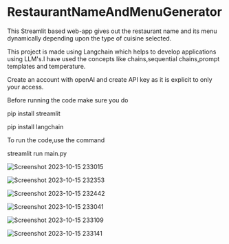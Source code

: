 # RestaurantNameAndMenuGenerator
 This Streamlit based web-app gives out the restaurant name and its menu dynamically depending upon the type of cuisine selected.
 
This project is made using Langchain which helps to develop applications using LLM's.I have used the concepts like chains,sequential chains,prompt templates and temperature.

Create an account with openAI and create API key as it is explicit to only your access.

Before running the code make sure you do

pip install streamlit

pip install langchain

To run the code,use the command 

streamlit run main.py

![Screenshot 2023-10-15 233015](https://github.com/Afreen0709/RestaurantNameAndMenuGenerator/assets/147826909/260b259f-8633-4a9d-bafb-b6c017c6a88d)

![Screenshot 2023-10-15 232353](https://github.com/Afreen0709/RestaurantNameAndMenuGenerator/assets/147826909/4c27899f-7b8f-4c94-bb03-5f537b05d181)

![Screenshot 2023-10-15 232442](https://github.com/Afreen0709/RestaurantNameAndMenuGenerator/assets/147826909/dc01ae67-12d1-4d87-bd3f-30bcc4d7521f)

![Screenshot 2023-10-15 233041](https://github.com/Afreen0709/RestaurantNameAndMenuGenerator/assets/147826909/11e39852-c49d-42bf-8e27-7fb4cf115265)

![Screenshot 2023-10-15 233109](https://github.com/Afreen0709/RestaurantNameAndMenuGenerator/assets/147826909/24559429-3eb0-41dd-9836-cdac5efe4398)

![Screenshot 2023-10-15 233141](https://github.com/Afreen0709/RestaurantNameAndMenuGenerator/assets/147826909/29d35cd9-4ace-4181-8aeb-d5f0df18a789)






